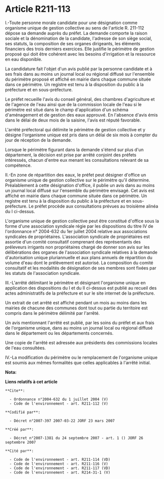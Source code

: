 # Article R211-113

I.-Toute personne morale candidate pour une désignation comme organisme unique de gestion collective au sens de l'article R.
211-112 dépose sa demande auprès du préfet. La demande comporte la raison sociale et la dénomination de la candidate,
l'adresse de son siège social, ses statuts, la composition de ses organes dirigeants, les éléments financiers des trois
derniers exercices. Elle justifie le périmètre de gestion proposé qui doit être cohérent avec les besoins d'irrigation et la
ressource en eau disponible. 

La candidature fait l'objet d'un avis publié par la personne candidate et à ses frais dans au moins un journal local ou
régional diffusé sur l'ensemble du périmètre proposé et affiché en mairie dans chaque commune située dans ce périmètre. Un
registre est tenu à la disposition du public à la préfecture et en sous-préfecture. 

Le préfet recueille l'avis du conseil général, des chambres d'agriculture et de l'agence de l'eau ainsi que de la commission
locale de l'eau si le périmètre est situé dans le champ d'application d'un schéma d'aménagement et de gestion des eaux
approuvé. En l'absence d'avis émis dans le délai de deux mois de la saisine, l'avis est réputé favorable. 

L'arrêté préfectoral qui délimite le périmètre de gestion collective et y désigne l'organisme unique est pris dans un délai
de six mois à compter du jour de réception de la demande. 

Lorsque le périmètre figurant dans la demande s'étend sur plus d'un département, la décision est prise par arrêté conjoint
des préfets intéressés, chacun d'entre eux menant les consultations relevant de sa compétence. 

II.-En zone de répartition des eaux, le préfet peut désigner d'office un organisme unique de gestion collective sur le
périmètre qu'il détermine. Préalablement à cette désignation d'office, il publie un avis dans au moins un journal local
diffusé sur l'ensemble du périmètre envisagé. Cet avis est affiché en mairie dans chaque commune située dans ce périmètre. Un
registre est tenu à la disposition du public à la préfecture et en sous-préfecture. Le préfet procède aux consultations
prévues au troisième alinéa du I ci-dessus. 

L'organisme unique de gestion collective peut être constitué d'office sous la forme d'une association syndicale régie par les
dispositions du titre IV de l'ordonnance n° 2004-632 du 1er juillet 2004 relative aux associations syndicales de
propriétaires. L'association syndicale de propriétaires est assortie d'un comité consultatif comprenant des représentants des
préleveurs irrigants non propriétaires chargé de donner son avis sur les délibérations des organes de l'association syndicale
relatives à la demande d'autorisation unique pluriannuelle et aux plans annuels de répartition du volume d'eau dont le
prélèvement est autorisé. La composition du comité consultatif et les modalités de désignation de ses membres sont fixées par
les statuts de l'association syndicale. 

III.-L'arrêté délimitant le périmètre et désignant l'organisme unique en application des dispositions du I et du II ci-dessus
est publié au recueil des actes administratifs de la préfecture et sur le site internet de la préfecture. 

Un extrait de cet arrêté est affiché pendant un mois au moins dans les mairies de chacune des communes dont tout ou partie du
territoire est compris dans le périmètre délimité par l'arrêté. 

Un avis mentionnant l'arrêté est publié, par les soins du préfet et aux frais de l'organisme unique, dans au moins un journal
local ou régional diffusé dans le département ou les départements concernés. 

Une copie de l'arrêté est adressée aux présidents des commissions locales de l'eau consultées. 

IV.-La modification du périmètre ou le remplacement de l'organisme unique est soumis aux mêmes formalités que celles
applicables à l'arrêté initial.

**Nota:**



**Liens relatifs à cet article**

	**Cite**:

	  - Ordonnance n°2004-632 du 1 juillet 2004 (V)
	  - Code de l'environnement - art. R211-112 (V)

	**Codifié par**:

	  - Décret n°2007-397 2007-03-22 JORF 23 mars 2007

	**Créé par**:

	  - Décret n°2007-1381 du 24 septembre 2007 - art. 1 () JORF 26 septembre 2007

	**Cité par**:

	  - Code de l'environnement - art. R211-114 (VD)
	  - Code de l'environnement - art. R211-116 (V)
	  - Code de l'environnement - art. R211-117 (VD)
	  - Code de l'environnement - art. R214-31-1 (V)
